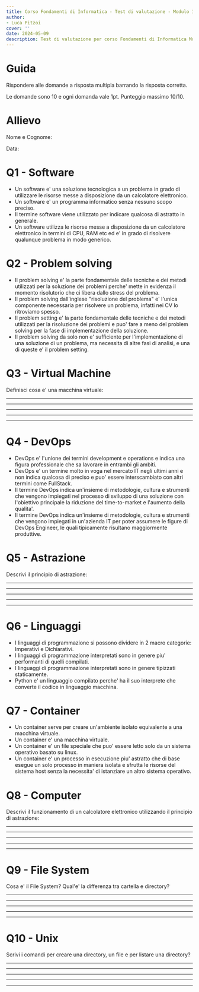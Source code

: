 ```yaml
---
title: Corso Fondamenti di Informatica - Test di valutazione - Modulo 1 
author:
- Luca Pitzoi
cover: ''
date: 2024-05-09
description: Test di valutazione per corso Fondamenti di Informatica Modulo 1
---
```


# Guida

Rispondere alle domande a risposta multipla barrando la risposta corretta. 

Le domande sono 10 e ogni domanda vale 1pt. Punteggio massimo 10/10.

# Allievo

Nome e Cognome:

Data:


# Q1 - Software

* Un software e' una soluzione tecnologica a un problema in grado di utilizzare le risorse messe a disposizione da un calcolatore elettronico.
* Un software e' un programma informatico senza nessuno scopo preciso.
* Il termine software viene utilizzato per indicare qualcosa di astratto in generale.
* Un software utilizza le risorse messe a disposizione da un calcolatore elettronico in termini di CPU, RAM etc ed e' in grado di risolvere qualunque problema in modo generico.

# Q2 - Problem solving

* Il problem solving e' la parte fondamentale delle tecniche e dei metodi utilizzati per la soluzione dei problemi perche' mette in evidenza il momento risolutorio che ci libera dallo stress del problema.
* Il problem solving dall'inglese "risoluzione del problema" e' l'unica componente necessaria per risolvere un problema, infatti nei CV lo ritroviamo spesso.
* Il problem setting e' la parte fondamentale delle tecniche e dei metodi utilizzati per la risoluzione dei problemi e puo' fare a meno del problem solving per la fase di implementazione della soluzione.
* Il problem solving da solo non e' sufficiente per l'implementazione di una soluzione di un problema, ma necessita di altre fasi di analisi, e una di queste e' il problem setting.

# Q3 - Virtual Machine

Definisci cosa e' una macchina virtuale:

_________________________________________________________

_________________________________________________________

_________________________________________________________

_________________________________________________________

_________________________________________________________


# Q4 - DevOps

* DevOps e' l'unione dei termini development e operations e indica una figura professionale che sa lavorare in entrambi gli ambiti.
* DevOps e' un termine molto in voga nel mercato IT negli ultimi anni e non indica qualcosa di preciso e puo' essere interscambiato con altri termini come FullStack.
* Il termine DevOps indica un'insieme di metodologie, cultura e strumenti che vengono impiegati nel processo di sviluppo di una soluzione con l'obiettivo principale la riduzione del time-to-market e l'aumento della qualita'.
* Il termine DevOps indica un'insieme di metodologie, cultura e strumenti che vengono impiegati in un'azienda IT per poter assumere le figure di DevOps Engineer, le quali tipicamente risultano maggiormente produttive.

# Q5 - Astrazione

Descrivi il principio di astrazione:

_________________________________________________________

_________________________________________________________

_________________________________________________________

_________________________________________________________

_________________________________________________________

# Q6 - Linguaggi

* I linguaggi di programmazione si possono dividere in 2 macro categorie: Imperativi e Dichiarativi.
* I linguaggi di programmazione interpretati sono in genere piu' performanti di quelli compilati.
* I linguaggi di programmazione interpretati sono in genere tipizzati staticamente.
* Python e' un linguaggio compilato perche' ha il suo interprete che converte il codice in linguaggio macchina.

# Q7 - Container

* Un container serve per creare un'ambiente isolato equivalente a una macchina virtuale.
* Un container e' una macchina virtuale.
* Un container e' un file speciale che puo' essere letto solo da un sistema operativo basato su linux.
* Un container e' un processo in esecuzione piu' astratto che di base esegue un solo processo in maniera isolata e sfrutta le risorse del sistema host senza la necessita' di istanziare un altro sistema operativo.

# Q8 - Computer

Descrivi il funzionamento di un calcolatore elettronico utilizzando il principio di astrazione:

_________________________________________________________

_________________________________________________________

_________________________________________________________

_________________________________________________________

_________________________________________________________

# Q9 - File System

Cosa e' il File System? Qual'e' la differenza tra cartella e directory?

_________________________________________________________

_________________________________________________________

_________________________________________________________

_________________________________________________________

_________________________________________________________


# Q10 - Unix

Scrivi i comandi per creare una directory, un file e per listare una directory?

_________________________________________________________

_________________________________________________________

_________________________________________________________

_________________________________________________________

_________________________________________________________